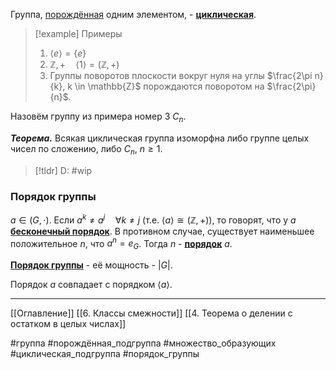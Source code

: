 Группа, [порождённая](obsidian://open?vault=algebra%203&file=%D0%A2%D0%B5%D0%BE%D1%80%D0%B8%D1%8F%20%D0%B3%D1%80%D1%83%D0%BF%D0%BF%2F3.%20%D0%9F%D0%BE%D0%B4%D0%B3%D1%80%D1%83%D0%BF%D0%BF%D1%8B) одним элементом, - <ins>**циклическая**</ins>.
>[!example] Примеры
>1. $\langle e\rangle = \{e\}$
>2. $\mathbb{Z}, + \quad \langle 1\rangle = (\mathbb{Z}, +)$
>3. Группы поворотов плоскости вокруг нуля на углы $\frac{2\pi n}{k}, k \in \mathbb{Z}$ порождаются поворотом на $\frac{2\pi}{n}$.

Назовём группу из примера номер 3 $C_n$. 

***Теорема.*** Всякая циклическая группа изоморфна либо группе целых чисел по сложению, либо $C_n, \ n \ge 1$.
>[!tldr] D: #wip 

### Порядок группы
$a\in (G, \cdot)$.
Если $a^k \neq a^j \quad \forall k \neq j$ (т.е. $\langle a \rangle \cong (\mathbb{Z}, +)$), то говорят, что у $a$ <ins>**бесконечный порядок**</ins>.
В противном случае, существует наименьшее положительное $n$, что $a^n = e_G$. Тогда $n$ - <ins>**порядок**</ins> $a$.

<ins>**Порядок группы**</ins> - её мощность - $|G|$.

Порядок $a$ совпадает с порядком $\langle a \rangle$.

---
[[Оглавление]]
[[6. Классы смежности]]
[[4. Теорема о делении с остатком в целых числах]]

#группа 
#порождённая_подгруппа 
#множество_образующих 
#циклическая_подгруппа
#порядок_группы